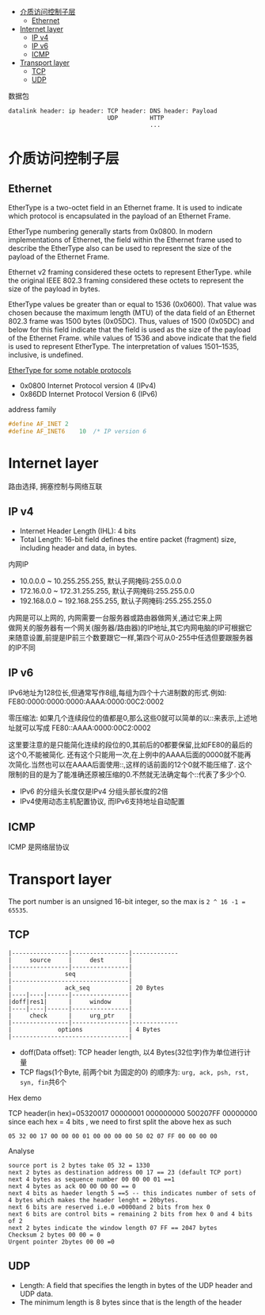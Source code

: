 - [介质访问控制子层](#介质访问控制子层)
	- [Ethernet](#ethernet)
- [Internet layer](#internet-layer)
	- [IP v4](#ip-v4)
	- [IP v6](#ip-v6)
	- [ICMP](#icmp)
- [Transport layer](#transport-layer)
	- [TCP](#tcp)
	- [UDP](#udp)

数据包
```plain
datalink header: ip header: TCP header: DNS header: Payload
							UDP			HTTP
										...
```

# 介质访问控制子层
## Ethernet
EtherType is a two-octet field in an Ethernet frame. It is used to indicate which protocol is encapsulated in the payload of an Ethernet Frame.

EtherType numbering generally starts from 0x0800. In modern implementations of Ethernet,
the field within the Ethernet frame used to describe the EtherType also can be used to represent the size of the payload of the Ethernet Frame.

Ethernet v2 framing considered these octets to represent EtherType.
while the original IEEE 802.3 framing considered these octets to represent the size of the payload in bytes.

EtherType values be greater than or equal to 1536 (0x0600).
That value was chosen because the maximum length (MTU) of the data field of an Ethernet 802.3 frame was 1500 bytes (0x05DC).
Thus, values of 1500 (0x05DC) and below for this field indicate that the field is used as the size of the payload of the Ethernet Frame.
while values of 1536 and above indicate that the field is used to represent EtherType. The interpretation of values 1501–1535, inclusive, is undefined.

[EtherType for some notable protocols](http://en.wikipedia.org/wiki/EtherType)

- 0x0800	Internet Protocol version 4 (IPv4)
- 0x86DD	Internet Protocol Version 6 (IPv6)

address family
```C
#define AF_INET 2
#define AF_INET6	10	/* IP version 6
```

# Internet layer
路由选择, 拥塞控制与网络互联

## IP v4
- Internet Header Length (IHL): 4 bits
- Total Length: 16-bit field defines the entire packet (fragment) size, including header and data, in bytes.

内网IP

- 10.0.0.0 ~ 10.255.255.255, 默认子网掩码:255.0.0.0
- 172.16.0.0 ~ 172.31.255.255, 默认子网掩码:255.255.0.0
- 192.168.0.0 ~ 192.168.255.255, 默认子网掩码:255.255.255.0

内网是可以上网的, 内网需要一台服务器或路由器做网关,通过它来上网  
做网关的服务器有一个网关(服务器/路由器)的IP地址,其它内网电脑的IP可根据它来随意设置,前提是IP前三个数要跟它一样,第四个可从0-255中任选但要跟服务器的IP不同

## IP v6
IPv6地址为128位长,但通常写作8组,每组为四个十六进制数的形式.例如: FE80:0000:0000:0000:AAAA:0000:00C2:0002

零压缩法: 如果几个连续段位的值都是0,那么这些0就可以简单的以::来表示,上述地址就可以写成 FE80::AAAA:0000:00C2:0002

这里要注意的是只能简化连续的段位的0,其前后的0都要保留,比如FE80的最后的这个0,不能被简化.
还有这个只能用一次,在上例中的AAAA后面的0000就不能再次简化.当然也可以在AAAA后面使用::,这样的话前面的12个0就不能压缩了.
这个限制的目的是为了能准确还原被压缩的0.不然就无法确定每个::代表了多少个0.

- IPv6 的分组头长度仅是IPv4 分组头部长度的2倍
- IPv4使用动态主机配置协议, 而IPv6支持地址自动配置

## ICMP
ICMP 是网络层协议

# Transport layer
The port number is an unsigned 16-bit integer, so the max is `2 ^ 16 -1 = 65535`.

## TCP
```plain
|----------------|----------------|-------------
|     source     |     dest       |
|----------------|----------------|
|               seq               |
|---------------------------------|
|               ack_seq           | 20 Bytes
|----|----|------|----------------|
|doff|res1|      |     window     |
|----|----|------|----------------|
|     check      |     urg_ptr    |
|----------------|----------------|-------------
|             options             | 4 Bytes
|---------------------------------|  
```

- doff(Data offset): TCP header length, 以4 Bytes(32位字)作为单位进行计量
- TCP flags(1个Byte, 前两个bit 为固定的0) 的顺序为: `urg, ack, psh, rst, syn, fin`共6个

Hex demo

TCP header(in hex)=05320017 00000001 000000000 500207FF 00000000  
since each hex = 4 bits , we need to first split the above hex as such

	05 32 00 17 00 00 00 01 00 00 00 00 50 02 07 FF 00 00 00 00

Analyse
```plain
source port is 2 bytes take 05 32 = 1330
next 2 bytes as destination address 00 17 == 23 (default TCP port)
next 4 bytes as sequence number 00 00 00 01 ==1
next 4 bytes as ack 00 00 00 00 == 0
next 4 bits as haeder length 5 ==5 -- this indicates number of sets of 4 bytes which makes the header lenght = 20bytes.
next 6 bits are reserved i.e.0 =0000and 2 bits from hex 0
next 6 bits are control bits = remaining 2 bits from hex 0 and 4 bits of 2
next 2 bytes indicate the window length 07 FF == 2047 bytes
Checksum 2 bytes 00 00 = 0
Urgent pointer 2bytes 00 00 =0
```

## UDP
- Length: A field that specifies the length in bytes of the UDP header and UDP data.  
- The minimum length is 8 bytes since that is the length of the header

